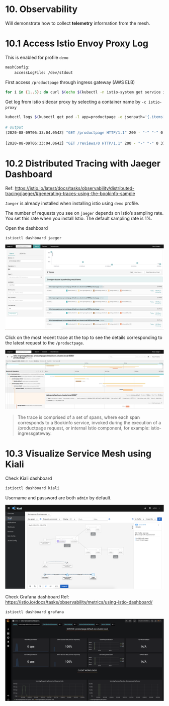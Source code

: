 # 10. Observability

Will demonstrate how to collect __telemetry__ information from the mesh.


# 10.1 Access Istio Envoy Proxy Log

This is enabled for profile `demo`
```sh
meshConfig:
    accessLogFile: /dev/stdout
```

First access `/productpage` through ingress gateway (AWS ELB)
```sh
for i in {1..5}; do curl $(echo $(kubectl -n istio-system get service istio-ingressgateway -o jsonpath='{.status.loadBalancer.ingress[0].hostname}')/productpage) -L -k; done
```

Get log from istio sidecar proxy by selecting a container name by `-c istio-proxy`
```sh
kubectl logs $(kubectl get pod -l app=productpage -o jsonpath='{.items[0].metadata.name}') -c istio-proxy | tail

# output
[2020-08-09T06:33:04.054Z] "GET /productpage HTTP/1.1" 200 - "-" "-" 0 5179 21 21 "192.168.34.210" "curl/7.54.0" "b00a9a1f-8f01-9b76-b47f-ca8515f15098" "a5a1acc36239d46038f3dd828465c946-706040707.us-west-2.elb.amazonaws.com" "127.0.0.1:9080" inbound|9080|http|productpage.default.svc.cluster.local 127.0.0.1:58640 192.168.44.36:9080 192.168.34.210:0 outbound_.9080_._.productpage.default.svc.cluster.local default # <----- inbound to productpage: "inbound|9080|http|productpage.default.svc.cluster.local"

[2020-08-09T06:33:04.064Z] "GET /reviews/0 HTTP/1.1" 200 - "-" "-" 0 375 8 8 "-" "curl/7.54.0" "b00a9a1f-8f01-9b76-b47f-ca8515f15098" "reviews:9080" "192.168.65.133:9080" outbound|9080|v3|reviews.default.svc.cluster.local 192.168.44.36:53640 10.100.5.108:9080 192.168.44.36:37054 - - # <----- outbound from productpage to reviews: "outbound|9080|v3|reviews.default.svc.cluster.local"
```

# 10.2 Distributed Tracing with Jaeger Dashboard
Ref: https://istio.io/latest/docs/tasks/observability/distributed-tracing/jaeger/#generating-traces-using-the-bookinfo-sample

`Jaeger` is already installed when installing istio using `demo` profile.

The number of requests you see on `jaeger` depends on Istio’s sampling rate. You set this rate when you install Istio. The default sampling rate is 1%.

Open the dashboard
```
istioctl dashboard jaeger
```

![alt text](../imgs/jaeger_1.png "")

Click on the most recent trace at the top to see the details corresponding to the latest request to the `/productpage`.

![alt text](../imgs/jaeger_2.png "")

> The trace is comprised of a set of spans, where each span corresponds to a Bookinfo service, invoked during the execution of a /productpage request, or internal Istio component, for example: istio-ingressgateway.


# 10.3 Visualize Service Mesh using Kiali
Check Kiali dashboard
```sh
istioctl dashboard kiali
```

Username and password are both `admin` by default.

![alt text](../imgs/kiali.png "Kiali")

Check Grafana dashboard
Ref: https://istio.io/docs/tasks/observability/metrics/using-istio-dashboard/
```sh
istioctl dashboard grafana
```
![alt text](../imgs/grafana.png "Grafana")



